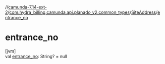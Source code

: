 //[camunda-7.14-ext-2](../../../index.md)/[com.hydra_billing.camunda.api.planado_v2.common_types](../index.md)/[SiteAddress](index.md)/[entrance_no](entrance_no.md)

# entrance_no

[jvm]\
val [entrance_no](entrance_no.md): String? = null
